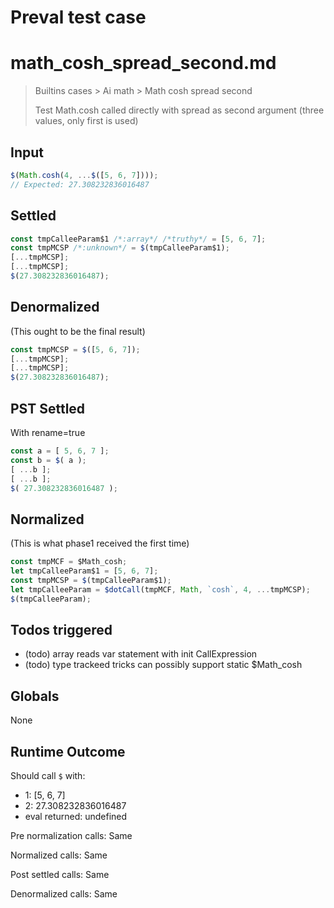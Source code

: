 # Preval test case

# math_cosh_spread_second.md

> Builtins cases > Ai math > Math cosh spread second
>
> Test Math.cosh called directly with spread as second argument (three values, only first is used)

## Input

`````js filename=intro
$(Math.cosh(4, ...$([5, 6, 7])));
// Expected: 27.308232836016487
`````


## Settled


`````js filename=intro
const tmpCalleeParam$1 /*:array*/ /*truthy*/ = [5, 6, 7];
const tmpMCSP /*:unknown*/ = $(tmpCalleeParam$1);
[...tmpMCSP];
[...tmpMCSP];
$(27.308232836016487);
`````


## Denormalized
(This ought to be the final result)

`````js filename=intro
const tmpMCSP = $([5, 6, 7]);
[...tmpMCSP];
[...tmpMCSP];
$(27.308232836016487);
`````


## PST Settled
With rename=true

`````js filename=intro
const a = [ 5, 6, 7 ];
const b = $( a );
[ ...b ];
[ ...b ];
$( 27.308232836016487 );
`````


## Normalized
(This is what phase1 received the first time)

`````js filename=intro
const tmpMCF = $Math_cosh;
let tmpCalleeParam$1 = [5, 6, 7];
const tmpMCSP = $(tmpCalleeParam$1);
let tmpCalleeParam = $dotCall(tmpMCF, Math, `cosh`, 4, ...tmpMCSP);
$(tmpCalleeParam);
`````


## Todos triggered


- (todo) array reads var statement with init CallExpression
- (todo) type trackeed tricks can possibly support static $Math_cosh


## Globals


None


## Runtime Outcome


Should call `$` with:
 - 1: [5, 6, 7]
 - 2: 27.308232836016487
 - eval returned: undefined

Pre normalization calls: Same

Normalized calls: Same

Post settled calls: Same

Denormalized calls: Same
